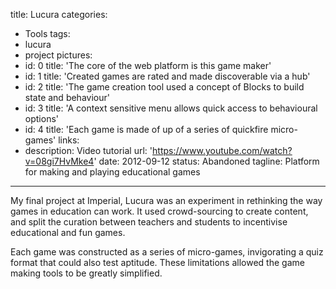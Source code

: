 title: Lucura
categories:
  - Tools
tags:
  - lucura
  - project
pictures:
  - id: 0
    title: 'The core of the web platform is this game maker'
  - id: 1
    title: 'Created games are rated and made discoverable via a hub'
  - id: 2
    title: 'The game creation tool used a concept of Blocks to build state and behaviour'
  - id: 3
    title: 'A context sensitive menu allows quick access to behavioural options'
  - id: 4
    title: 'Each game is made of up of a series of quickfire micro-games'
links:
  - description: Video tutorial
    url: 'https://www.youtube.com/watch?v=08gi7HvMke4'
date: 2012-09-12
status: Abandoned
tagline: Platform for making and playing educational games
---

My final project at Imperial, Lucura was an experiment in rethinking the way games in education can work. It used crowd-sourcing to create content, and split the curation between teachers and students to incentivise educational and fun games.

Each game was constructed as a series of micro-games, invigorating a quiz format that could also test aptitude. These limitations allowed the game making tools to be greatly simplified.

